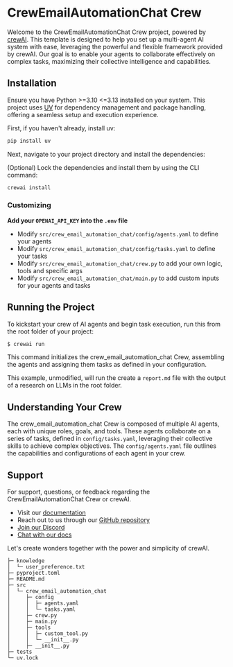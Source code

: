 # CrewEmailAutomationChat Crew

Welcome to the CrewEmailAutomationChat Crew project, powered by [crewAI](https://crewai.com). This template is designed to help you set up a multi-agent AI system with ease, leveraging the powerful and flexible framework provided by crewAI. Our goal is to enable your agents to collaborate effectively on complex tasks, maximizing their collective intelligence and capabilities.

## Installation

Ensure you have Python >=3.10 <=3.13 installed on your system. This project uses [UV](https://docs.astral.sh/uv/) for dependency management and package handling, offering a seamless setup and execution experience.

First, if you haven't already, install uv:

```bash
pip install uv
```

Next, navigate to your project directory and install the dependencies:

(Optional) Lock the dependencies and install them by using the CLI command:
```bash
crewai install
```
### Customizing

**Add your `OPENAI_API_KEY` into the `.env` file**

- Modify `src/crew_email_automation_chat/config/agents.yaml` to define your agents
- Modify `src/crew_email_automation_chat/config/tasks.yaml` to define your tasks
- Modify `src/crew_email_automation_chat/crew.py` to add your own logic, tools and specific args
- Modify `src/crew_email_automation_chat/main.py` to add custom inputs for your agents and tasks

## Running the Project

To kickstart your crew of AI agents and begin task execution, run this from the root folder of your project:

```bash
$ crewai run
```

This command initializes the crew_email_automation_chat Crew, assembling the agents and assigning them tasks as defined in your configuration.

This example, unmodified, will run the create a `report.md` file with the output of a research on LLMs in the root folder.

## Understanding Your Crew

The crew_email_automation_chat Crew is composed of multiple AI agents, each with unique roles, goals, and tools. These agents collaborate on a series of tasks, defined in `config/tasks.yaml`, leveraging their collective skills to achieve complex objectives. The `config/agents.yaml` file outlines the capabilities and configurations of each agent in your crew.

## Support

For support, questions, or feedback regarding the CrewEmailAutomationChat Crew or crewAI.
- Visit our [documentation](https://docs.crewai.com)
- Reach out to us through our [GitHub repository](https://github.com/joaomdmoura/crewai)
- [Join our Discord](https://discord.com/invite/X4JWnZnxPb)
- [Chat with our docs](https://chatg.pt/DWjSBZn)

Let's create wonders together with the power and simplicity of crewAI.

```
├─ knowledge
│  └─ user_preference.txt
├─ pyproject.toml
├─ README.md
├─ src
│  └─ crew_email_automation_chat
│     ├─ config
│     │  ├─ agents.yaml
│     │  └─ tasks.yaml
│     ├─ crew.py
│     ├─ main.py
│     ├─ tools
│     │  ├─ custom_tool.py
│     │  └─ __init__.py
│     ├─ __init__.py
├─ tests
└─ uv.lock
```